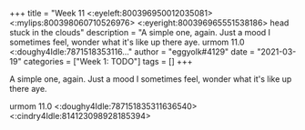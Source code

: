 +++
title = "Week 11 <:eyeleft:800396950012035081> <:mylips:800398060710526976> <:eyeright:800396965551538186> head stuck in the clouds"
description = "A simple one, again. Just a mood I sometimes feel, wonder what it's like up there aye.   urmom 11.0 <:doughy4Idle:7871518353116..."
author = "eggyolk#4129"
date = "2021-03-19"
categories = ["Week 1: TODO"]
tags = []
+++

A simple one, again. Just a mood I sometimes feel, wonder what it's like up there aye. 

urmom 11.0 <:doughy4Idle:787151835311636540> <:cindry4Idle:814123098928185394>
